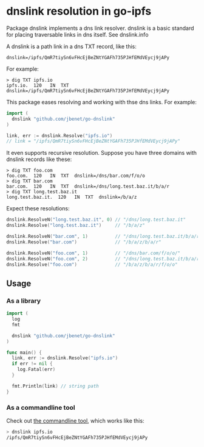 # dnslink resolution in go-ipfs

Package dnslink implements a dns link resolver. dnslink is a basic
standard for placing traversable links in dns itself. See dnslink.info

A dnslink is a path link in a dns TXT record, like this:

```
dnslink=/ipfs/QmR7tiySn6vFHcEjBeZNtYGAFh735PJHfEMdVEycj9jAPy
```

For example:

```
> dig TXT ipfs.io
ipfs.io.  120   IN  TXT  dnslink=/ipfs/QmR7tiySn6vFHcEjBeZNtYGAFh735PJHfEMdVEycj9jAPy
```

This package eases resolving and working with thse dns links. For example:

```go
import (
  dnslink "github.com/jbenet/go-dnslink"
)

link, err := dnslink.Resolve("ipfs.io")
// link = "/ipfs/QmR7tiySn6vFHcEjBeZNtYGAFh735PJHfEMdVEycj9jAPy"
```

It even supports recursive resolution. Suppose you have three domains with
dnslink records like these:

```
> dig TXT foo.com
foo.com.  120   IN  TXT  dnslink=/dns/bar.com/f/o/o
> dig TXT bar.com
bar.com.  120   IN  TXT  dnslink=/dns/long.test.baz.it/b/a/r
> dig TXT long.test.baz.it
long.test.baz.it.  120   IN  TXT  dnslink=/b/a/z
```

Expect these resolutions:

```go
dnslink.ResolveN("long.test.baz.it", 0) // "/dns/long.test.baz.it"
dnslink.Resolve("long.test.baz.it")     // "/b/a/z"

dnslink.ResolveN("bar.com", 1)          // "/dns/long.test.baz.it/b/a/r"
dnslink.Resolve("bar.com")              // "/b/a/z/b/a/r"

dnslink.ResolveN("foo.com", 1)          // "/dns/bar.com/f/o/o/"
dnslink.ResolveN("foo.com", 2)          // "/dns/long.test.baz.it/b/a/r/f/o/o/"
dnslink.Resolve("foo.com")              // "/b/a/z/b/a/r/f/o/o"
```

## Usage

### As a library

```go
import (
  log
  fmt

  dnslink "github.com/jbenet/go-dnslink"
)

func main() {
  link, err := dnslink.Resolve("ipfs.io")
  if err != nil {
    log.Fatal(err)
  }

  fmt.Println(link) // string path
}
```

### As a commandline tool

Check out [the commandline tool](dnslink/), which works like this:

```sh
> dnslink ipfs.io
/ipfs/QmR7tiySn6vFHcEjBeZNtYGAFh735PJHfEMdVEycj9jAPy
```
